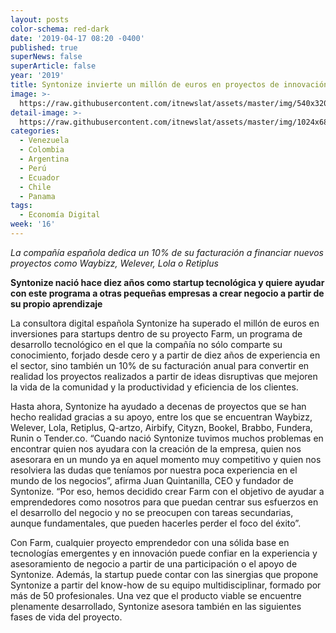 ```yaml
---
layout: posts
color-schema: red-dark
date: '2019-04-17 08:20 -0400'
published: true
superNews: false
superArticle: false
year: '2019'
title: Syntonize invierte un millón de euros en proyectos de innovación para startups
image: >-
  https://raw.githubusercontent.com/itnewslat/assets/master/img/540x320/Euros-p.jpg
detail-image: >-
  https://raw.githubusercontent.com/itnewslat/assets/master/img/1024x680/Euros-g.jpg
categories:
  - Venezuela
  - Colombia
  - Argentina
  - Perú
  - Ecuador
  - Chile
  - Panama
tags:
  - Economía Digital
week: '16'
---
```

_La compañía española dedica un 10% de su facturación a financiar nuevos proyectos como Waybizz, Welever, Lola o Retiplus_

**Syntonize nació hace diez años como startup tecnológica y quiere ayudar con este programa a otras pequeñas empresas a crear negocio a partir de su propio aprendizaje**

La consultora digital española Syntonize ha superado el millón de euros en inversiones para startups dentro de su proyecto Farm, un programa de desarrollo tecnológico en el que la compañía no sólo comparte su conocimiento, forjado desde cero y a partir de diez años de experiencia en el sector, sino también un 10% de su facturación anual para convertir en realidad los proyectos realizados a partir de ideas disruptivas que mejoren la vida de la comunidad y la productividad y eficiencia de los clientes. 

Hasta ahora, Syntonize ha ayudado a decenas de proyectos que se han hecho realidad gracias a su apoyo, entre los que se encuentran Waybizz, Welever, Lola, Retiplus, Q-artzo, Airbify, Cityzn, Bookel, Brabbo, Fundera, Runin o Tender.co.
“Cuando nació Syntonize tuvimos muchos problemas en encontrar quien nos ayudara con la creación de la empresa, quien nos asesorara en un mundo ya en aquel momento muy competitivo y quien nos resolviera las dudas que teníamos por nuestra poca experiencia en el mundo de los negocios”, afirma Juan Quintanilla, CEO y fundador de Syntonize. “Por eso, hemos decidido crear Farm con el objetivo de ayudar a emprendedores como nosotros para que puedan centrar sus esfuerzos en el desarrollo del negocio y no se preocupen con tareas secundarias, aunque fundamentales, que pueden hacerles perder el foco del éxito”. 

Con Farm, cualquier proyecto emprendedor con una sólida base en tecnologías emergentes y en innovación puede confiar en la experiencia y asesoramiento de negocio a partir de una participación o el apoyo de Syntonize. Además, la startup puede contar con las sinergias que propone Syntonize a partir del know-how de su equipo multidisciplinar, formado por más de 50 profesionales. Una vez que el producto viable se encuentre plenamente desarrollado, Syntonize asesora también en las siguientes fases de vida del proyecto.

